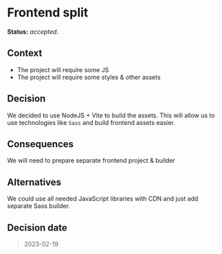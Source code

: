 # Frontend split

**Status:** _accepted_.

## Context

* The project will require some JS
* The project will require some styles & other assets

## Decision

We decided to use NodeJS + Vite to build the assets. This will
allow us to use technologies like `Sass` and build frontend assets
easier.

## Consequences

We will need to prepare separate frontend project & builder

## Alternatives

We could use all needed JavaScript libraries with CDN
and just add separate Sass builder.

## Decision date

> 2023-02-19
